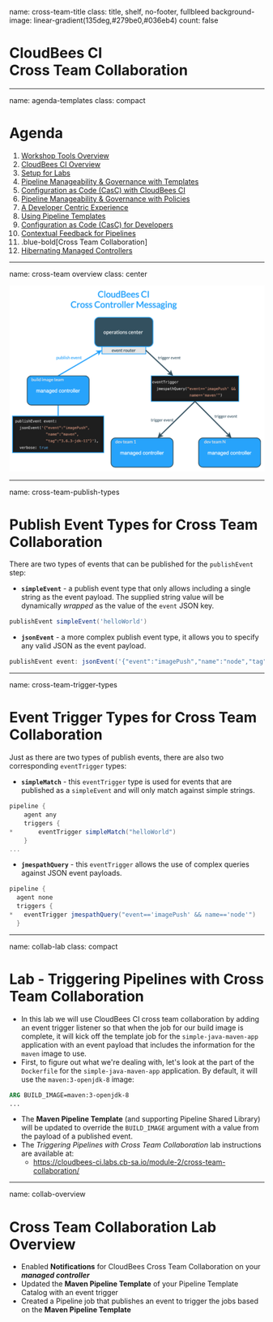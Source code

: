 name: cross-team-title
class: title, shelf, no-footer, fullbleed
background-image: linear-gradient(135deg,#279be0,#036eb4)
count: false

# CloudBees CI<br>Cross Team Collaboration

---
name: agenda-templates
class: compact

# Agenda

1. <a class="no-style" href="#workshop-tools">Workshop Tools Overview</a>
2. <a class="no-style" href="#core-overview-title">CloudBees CI Overview</a>
3. <a class="no-style" href="#core-setup-overview">Setup for Labs</a>
4. <a class="no-style" href="#pipeline-template-catalog-title">Pipeline Manageability & Governance with Templates</a>
5. <a class="no-style" href="#casc-title">Configuration as Code (CasC) with CloudBees CI</a>
6. <a class="no-style" href="#pipeline-policies-title">Pipeline Manageability & Governance with Policies</a>
7. <a class="no-style" href="#dev-centric-title">A Developer Centric Experience</a>
8. <a class="no-style" href="#using-templates-title">Using Pipeline Templates</a>
9. <a class="no-style" href="#casc-dev-title">Configuration as Code (CasC) for Developers</a>
10. <a class="no-style" href="#contextual-feedback-title">Contextual Feedback for Pipelines</a>
11. .blue-bold[Cross Team Collaboration]
12. <a class="no-style" href="#hibernate-title">Hibernating Managed Controllers</a>

---
name: cross-team overview
class: center

![:scale 70%](img/cbci-eventing.png)

---
name: cross-team-publish-types

# Publish Event Types for Cross Team Collaboration

There are two types of events that can be published for the `publishEvent` step:
* **`simpleEvent`** - a publish event type that only allows including a single string as the event payload. The supplied string value will be dynamically *wrapped* as the value of the `event` JSON key.

```groovy
publishEvent simpleEvent('helloWorld')
```

* **`jsonEvent`** - a more complex publish event type, it allows you to specify any valid JSON as the event payload.

```groovy
publishEvent event: jsonEvent('{"event":"imagePush","name":"node","tag":"14.0.0-alpine3.11"}')
```

---
name: cross-team-trigger-types

# Event Trigger Types for Cross Team Collaboration

Just as there are two types of publish events, there are also two corresponding `eventTrigger` types:
* **`simpleMatch`** - this `eventTrigger` type is used for events that are published as a `simpleEvent` and will only match against simple strings.

```groovy
pipeline {
    agent any
    triggers {
*       eventTrigger simpleMatch("helloWorld")
    }
...
```

* **`jmespathQuery`** - this `eventTrigger` allows the use of complex queries against JSON event payloads.

```groovy
pipeline {
  agent none
  triggers {
*   eventTrigger jmespathQuery("event=='imagePush' && name=='node'")
  }
```

---
name: collab-lab
class: compact

# Lab - Triggering Pipelines with Cross Team Collaboration

* In this lab we will use CloudBees CI cross team collaboration by adding an event trigger listener so that when the job for our build image is complete, it will kick off the template job for the `simple-java-maven-app` application with an event payload that includes the information for the `maven` image to use.
* First, to figure out what we're dealing with, let's look at the part of the `Dockerfile` for the `simple-java-maven-app` application. By default, it will use the `maven:3-openjdk-8` image:

```Dockerfile
ARG BUILD_IMAGE=maven:3-openjdk-8
...
```
  * The **Maven Pipeline Template** (and supporting Pipeline Shared Library) will be updated to override the `BUILD_IMAGE` argument with a value from the payload of a published event.
* The *Triggering Pipelines with Cross Team Collaboration* lab instructions are available at: 
  * https://cloudbees-ci.labs.cb-sa.io/module-2/cross-team-collaboration/


---
name: collab-overview

# Cross Team Collaboration Lab Overview

* Enabled **Notifications** for CloudBees Cross Team Collaboration on your ***managed controller***
* Updated the **Maven Pipeline Template** of your Pipeline Template Catalog with an event trigger
* Created a Pipeline job that publishes an event to trigger the jobs based on the **Maven Pipeline Template**